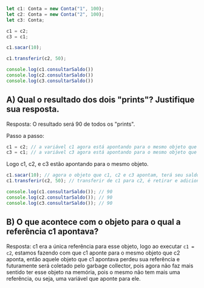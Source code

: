 ```TypeScript
let c1: Conta = new Conta("1", 100);
let c2: Conta = new Conta("2", 100);
let c3: Conta;

c1 = c2;
c3 = c1;

c1.sacar(10);

c1.transferir(c2, 50);

console.log(c1.consultarSaldo())
console.log(c2.consultarSaldo())
console.log(c3.consultarSaldo())
```

## A) Qual o resultado dos dois "prints"? Justifique sua resposta.

Resposta: O resultado será 90 de todos os "prints".

Passo a passo:

```TypeScript
c1 = c2; // a variável c1 agora está apontando para o mesmo objeto que c2 aponta
c3 = c1; // a variável c3 agora está apontando para o mesmo objeto que c1 aponta, que é o mesmo que c2 aponta
```
Logo c1, c2, e c3 estão apontando para o mesmo objeto.

```TypeScript
c1.sacar(10); // agora o objeto que c1, c2 e c3 apontam, terá seu saldo atualizado para 90
c1.transferir(c2, 50); // transferir de c1 para c2, é retirar e adicionar no mesmo objeto, pois ambas apontam para uma mesma instância da classe Conta, logo o saldo permanece 90
```

```TypeScript
console.log(c1.consultarSaldo()); // 90
console.log(c2.consultarSaldo()); // 90
console.log(c3.consultarSaldo()); // 90
```

## B) O que acontece com o objeto para o qual a referência c1 apontava?

Resposta: c1 era a única referência para esse objeto, logo ao executar ```c1 = c2```, estamos
fazendo com que c1 aponte para o mesmo objeto que c2 aponta, então aquele objeto que c1 apontava
perdeu sua referência e futuramente será coletado pelo garbage collector, pois agora não 
faz mais sentido ter esse objeto na memória, pois o mesmo não tem mais uma referência, ou seja, 
uma variável que aponte para ele.








